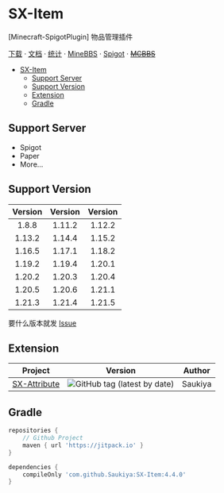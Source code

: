 # SX-Item

[Minecraft-SpigotPlugin] 物品管理插件

[下载](https://github.com/Saukiya/SX-Item/releases/latest) ·
[文档](https://www.maplex.top/archives/sxitem) ·
[统计](https://bstats.org/plugin/bukkit/SX-Item) ·
[MineBBS](https://www.minebbs.com/resources/sx-item-1-8-1-20-x.7252/) ·
[Spigot](https://www.spigotmc.org/resources/sx-item.119751) ·
[~~MCBBS~~](https://www.mcbbs.net/thread-1471655-1-1.html)

<!-- TOC -->

* [SX-Item](#sx-item)
  * [Support Server](#support-server)
  * [Support Version](#support-version)
  * [Extension](#extension)
  * [Gradle](#gradle)

<!-- TOC -->

## Support Server

- Spigot
- Paper
- More...

## Support Version

| Version | Version | Version |
|:-------:|:-------:|:-------:|
|  1.8.8  | 1.11.2  | 1.12.2  |
| 1.13.2  | 1.14.4  | 1.15.2  |
| 1.16.5  | 1.17.1  | 1.18.2  |
| 1.19.2  | 1.19.4  | 1.20.1  |
| 1.20.2  | 1.20.3  | 1.20.4  |
| 1.20.5  | 1.20.6  | 1.21.1  |
| 1.21.3  | 1.21.4  | 1.21.5  |

要什么版本就发 [Issue](https://github.com/Saukiya/SX-Item/issues/new/choose)

## Extension

| Project                                                                 | Version                                                                                               | Author  |
|-------------------------------------------------------------------------|-------------------------------------------------------------------------------------------------------|---------|
| [SX-Attribute](https://github.com/Saukiya/SX-Attribute/releases/latest) | ![GitHub tag (latest by date)](https://img.shields.io/github/v/tag/Saukiya/SX-Attribute?label=latest) | Saukiya |

## Gradle

```groovy
repositories {
    // Github Project
    maven { url 'https://jitpack.io' }
}

dependencies {
    compileOnly 'com.github.Saukiya:SX-Item:4.4.0'
}
```
